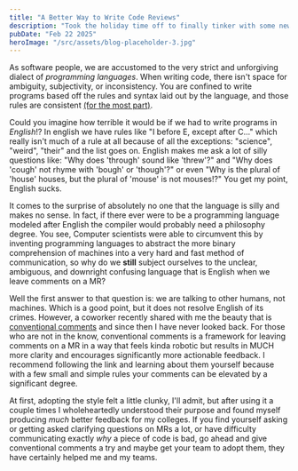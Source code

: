 ```yaml
---
title: "A Better Way to Write Code Reviews"
description: "Took the holiday time off to finally tinker with some new technologies I've wanted to try."
pubDate: "Feb 22 2025"
heroImage: "/src/assets/blog-placeholder-3.jpg"
---
```


As software people, we are accustomed to the very strict and unforgiving dialect of _programming languages_. When writing code, there isn't space for ambiguity, subjectivity, or inconsistency. You are confined to write programs based off the rules and syntax laid out by the language, and those rules are consistent <a class="link-primary" href="https://en.cppreference.com/w/cpp/language/ub" target="_blank">(for the most part)</a>. 

Could you imagine how terrible it would be if we had to write programs in _English_!? In english we have rules like "I before E, except after C..." which really isn't much of a rule at all because of all the exceptions: "science", "weird", "their" and the list goes on. English makes me ask a lot of silly questions like: "Why does 'through' sound like 'threw'?" and "Why does 'cough' not rhyme with 'bough' or 'though'?" or even "Why is the plural of 'house' houses, but the plural of 'mouse' is not mouses!?" You get my point, English sucks.

It comes to the surprise of absolutely no one that the language is silly and makes no sense. In fact, if there ever were to be a programming language modeled after English the compiler would probably need a philosophy degree. You see, Computer scientists were able to circumvent this by inventing programming languages to abstract the more binary comprehension of machines into a very hard and fast method of communication, so why do we **still** subject ourselves to the unclear, ambiguous, and downright confusing language that is English when we leave comments on a MR?

Well the first answer to that question is: we are talking to other humans, not machines. Which is a good point, but it does not resolve English of its crimes. However, a coworker recently shared with me the beauty that is <a class="link-primary" href="https://conventionalcomments.org/" target="_blank">conventional comments</a> and since then I have never looked back. For those who are not in the know, conventional comments is a framework for leaving comments on a MR in a way that feels kinda robotic but results in MUCH more clarity and encourages significantly more actionable feedback. I recommend following the link and learning about them yourself because with a few small and simple rules your comments can be elevated by a significant degree. 

At first, adopting the style felt a little clunky, I'll admit, but after using it a couple times I wholeheartedly understood their purpose and found myself producing *much* better feedback for my colleges. If you find yourself asking or getting asked clarifying questions on MRs a lot, or have difficulty communicating exactly *why* a piece of code is bad, go ahead and give conventional comments a try and maybe get your team to adopt them, they have certainly helped me and my teams.  